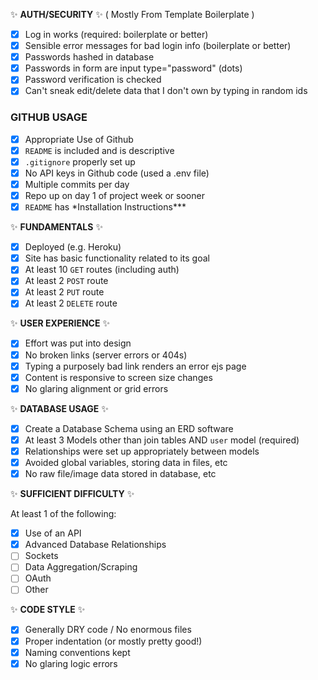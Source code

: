 :sparkles: **AUTH/SECURITY** :sparkles: ( Mostly From Template Boilerplate )

- [x] Log in works (required: boilerplate or better)
- [x] Sensible error messages for bad login info (boilerplate or better)
- [x] Passwords hashed in database
- [x] Passwords in form are input type="password" (dots)
- [x] Password verification is checked
- [x] Can't sneak edit/delete data that I don't own by typing in random ids

### GITHUB USAGE

- [x] Appropriate Use of Github
- [x] `README` is included and is descriptive
- [x] `.gitignore` properly set up
- [x] No API keys in Github code (used a .env file)
- [x] Multiple commits per day
- [x] Repo up on day 1 of project week or sooner
- [x] `README` has \*Installation Instructions\*\*\*

:sparkles: **FUNDAMENTALS** :sparkles:

- [x] Deployed (e.g. Heroku)
- [x] Site has basic functionality related to its goal
- [x] At least 10 `GET` routes (including auth)
- [x] At least 2 `POST` route
- [x] At least 2 `PUT` route
- [x] At least 2 `DELETE` route

:sparkles: **USER EXPERIENCE** :sparkles:

- [x] Effort was put into design
- [x] No broken links (server errors or 404s)
- [x] Typing a purposely bad link renders an error ejs page
- [x] Content is responsive to screen size changes
- [x] No glaring alignment or grid errors

:sparkles: **DATABASE USAGE** :sparkles:

- [x] Create a Database Schema using an ERD software
- [x] At least 3 Models other than join tables AND `user` model (required)
- [x] Relationships were set up appropriately between models
- [x] Avoided global variables, storing data in files, etc
- [x] No raw file/image data stored in database, etc

:sparkles: **SUFFICIENT DIFFICULTY** :sparkles:

At least 1 of the following:

- [x] Use of an API
- [x] Advanced Database Relationships
- [ ] Sockets
- [ ] Data Aggregation/Scraping
- [ ] OAuth
- [ ] Other

:sparkles: **CODE STYLE** :sparkles:

- [x] Generally DRY code / No enormous files
- [x] Proper indentation (or mostly pretty good!)
- [x] Naming conventions kept
- [x] No glaring logic errors
